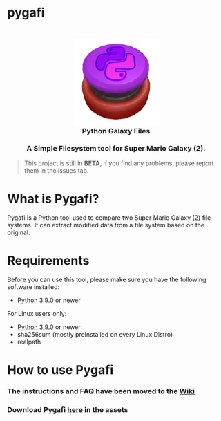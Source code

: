 # pygafi
<h3 align="center">
  <br>
  <img src="https://github.com/LariVille/pygafi/blob/main/logo.png" alt="Pygafi logo"/>
  <br>
  <b>Python Galaxy Files</b>
  <br>
  <br>
  <b>A Simple Filesystem tool for Super Mario Galaxy (2).</b>
</h3>

> This project is still in **BETA**, if you find any problems, please report them in the issues tab.

# What is Pygafi?
Pygafi is a Python tool used to compare two Super Mario Galaxy (2) file systems.
It can extract modified data from a file system based on the original.

# Requirements

Before you can use this tool, please make sure you have the following software installed:
* [Python 3.9.0](https://www.python.org/) or newer

For Linux users only:
* [Python 3.9.0](https://www.python.org/) or newer
* sha256sum (mostly preinstalled on every Linux Distro)
* realpath

# How to use Pygafi

### The instructions and FAQ have been moved to the [Wiki](https://github.com/LariVille/pygafi/wiki)

### Download Pygafi [here](https://github.com/LariVille/pygafi/releases) in the assets
